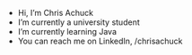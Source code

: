 - Hi, I’m Chris Achuck
- I’m currently a university student
- I’m currently learning Java
- You can reach me on LinkedIn, /chrisachuck

<!---
cachuck/cachuck is a ✨ special ✨ repository because its `README.md` (this file) appears on your GitHub profile.
You can click the Preview link to take a look at your changes.
--->
